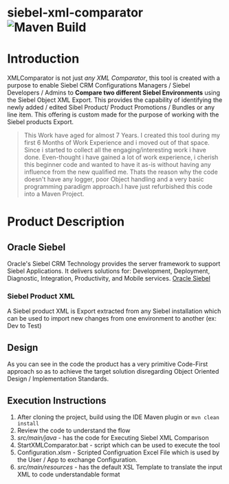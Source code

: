 # siebel-xml-comparator ![Maven Build](https://github.com/ramethiraj/siebel-xml-comparator/actions/workflows/main.yml/badge.svg)

# Introduction
XMLComparator is not just *any XML Comparator*, this tool is created with a purpose to enable Siebel CRM Configurations Managers / Siebel Developers / Admins to **Compare two different Siebel Environments** using the Siebel Object XML Export. This provides the capability of identifying the newly added / edited Sibel Product/ Product Promotions / Bundles or any line item. This offering is custom made for the purpose of working with the Siebel products Export.

> This Work have aged for almost 7 Years. I created this tool during my first 6 Months of Work Experience and i moved out of that space. Since i started to collect all the engaging/interesting work i have done. Even-thought i have gained a lot of work experience, i cherish this beginner code and wanted to have it as-is without having any influence from the new qualified me. Thats the reason why the code doesn't have any logger, poor Object handling and a very basic programming paradigm approach.I have just refurbished this code into a Maven Project.


# Product Description
## Oracle Siebel
Oracle's Siebel CRM Technology provides the server framework to support Siebel Applications. It delivers solutions for: Development, Deployment, Diagnostic, Integration, Productivity, and Mobile services. [Oracle Siebel](https://www.oracle.com/cx/siebel/) 

### Siebel Product XML
A Siebel product XML is Export extracted from any Siebel installation which can be used to import new changes from one environment to another (ex: Dev to Test)

## Design
As you can see in the code the product has a very primitive Code-First approach so as to achieve the target solution disregarding Object Oriented Design / Implementation Standards.

## Execution Instructions
1. After cloning the project, build using the IDE Maven plugin or `mvn clean install`
2. Review the code to understand the flow
3. _src/main/java_ - has the code for Executing Siebel XML Comparison 
4. StartXMLComparator.bat - script which can be used to execute the tool
5. Configuration.xlsm - Scripted Configruation Excel File which is used by the User / App to exchange Configuration.
6. _src/main/resources_ - has the default XSL Template to translate the input XML to code understandable format
